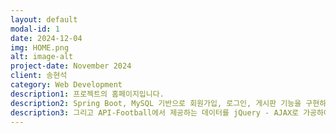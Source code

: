 ```yaml
---
layout: default
modal-id: 1
date: 2024-12-04
img: HOME.png
alt: image-alt
project-date: November 2024
client: 송현석
category: Web Development
description1: 프로젝트의 홈페이지입니다.
description2: Spring Boot, MySQL 기반으로 회원가입, 로그인, 게시판 기능을 구현하였습니다. 
description3: 그리고 API-Football에서 제공하는 데이터를 jQuery - AJAX로 가공하여 축구 팬들의 주요 관심 리그 및 컵 대회 일정, 결과, 순위 등을 확인할 수 있는 사이트를 제작하였습니다.
---
```

